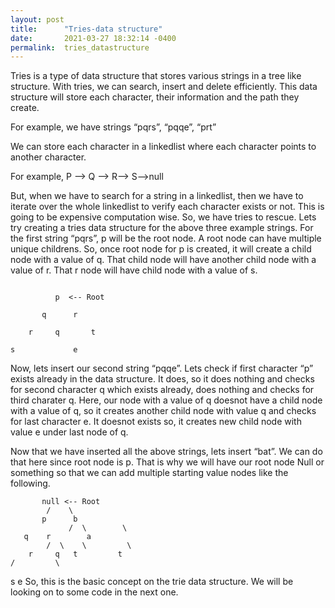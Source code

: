 ```yaml
---
layout: post
title:      "Tries-data structure"
date:       2021-03-27 18:32:14 -0400
permalink:  tries_datastructure
---
```



Tries is a type of data structure that stores various strings in a tree like structure. With tries, we can search, insert and delete efficiently. This data structure will store each character, their information and the path they create.

For example, we have strings “pqrs”, “pqqe”, “prt”

We can store each character in a linkedlist where each character points to another character.

For example, P –> Q –> R–> S–>null

But, when we have to search for a string in a linkedlist, then we have to iterate over the whole linkedlist to verify each character exists or not. This is going to be expensive computation wise. So, we have tries to rescue. Lets try creating a tries data structure for the above three example strings. For the first string “pqrs”, p will be the root node. A root node can have multiple unique childrens. So, once root node for p is created, it will create a child node with a value of q. That child node will have another child node with a value of r. That r node will have child node with a value of s.
```

          p  <-- Root

       q      r
	
	r     q       t 

s             e

```


Now, lets insert our second string “pqqe”. Lets check if first character “p” exists already in the data structure. It does, so it does nothing and checks for second character q which exists already, does nothing and checks for third charater q. Here, our node with a value of q doesnot have a child node with a value of q, so it creates another child node with value q and checks for last character e. It doesnot exists so, it creates new child node with value e under last node of q.

Now that we have inserted all the above strings, lets insert “bat”. We can do that here since root node is p. That is why we will have our root node Null or something so that we can add multiple starting value nodes like the following.

           null <-- Root
            /    \
           p      b
				 /  \        \
       q    r        a
			/  \    \         \
		r     q   t         t
	/         \
s           e
So, this is the basic concept on the trie data structure. We will be looking on to some code in the next one.
